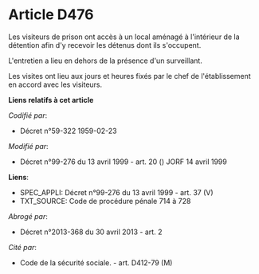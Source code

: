 # Article D476

Les visiteurs de prison ont accès à un local aménagé à l'intérieur de la détention afin d'y recevoir les détenus dont ils
s'occupent.

L'entretien a lieu en dehors de la présence d'un surveillant.

Les visites ont lieu aux jours et heures fixés par le chef de l'établissement en accord avec les visiteurs.

**Liens relatifs à cet article**

_Codifié par_:

  - Décret n°59-322 1959-02-23

_Modifié par_:

  - Décret n°99-276 du 13 avril 1999 - art. 20 () JORF 14 avril 1999

**Liens**:

  - SPEC_APPLI: Décret n°99-276 du 13 avril 1999 - art. 37 (V)
  - TXT_SOURCE: Code de procédure pénale 714 à 728

_Abrogé par_:

  - Décret n°2013-368 du 30 avril 2013 - art. 2

_Cité par_:

  - Code de la sécurité sociale. - art. D412-79 (M)
